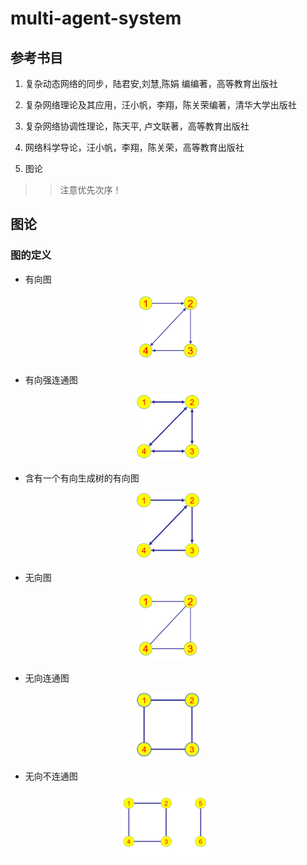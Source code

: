 # multi-agent-system

## 参考书目

1. 复杂动态网络的同步，陆君安,刘慧,陈娟 编编著，高等教育出版社

2. 复杂网络理论及其应用，汪小帆，李翔，陈关荣编著，清华大学出版社

3. 复杂网络协调性理论，陈天平, 卢文联著，高等教育出版社

4. 网络科学导论，汪小帆，李翔，陈关荣，高等教育出版社

5. 图论

>> 注意优先次序！


## 图论

### 图的定义

- 有向图  

<center>
    <img = src="./Pictures/有向图.png" title="有向图" width="100" high="100" />
</center>

- 有向强连通图  

<center>
    <img = src="./Pictures/有向强连通图.png" title="有向强连通图" width="100" high="100" />
</center>

- 含有一个有向生成树的有向图  

<center>
    <img = src="./Pictures/含有一个有向生成树的有向图.png" title="含有一个有向生成树的有向图" width="100" high="100" />
</center>

- 无向图

<center>
    <img = src="./Pictures/无向图.png" title="无向图" width="100" high="100" />
</center>

- 无向连通图  

<center>
    <img = src="./Pictures/无向连通图.png" title="无向连通图" width="100" high="100" />
</center>

- 无向不连通图  

<center>
    <img = src="./Pictures/无向不连通图.png" title="无向不连通图" width="150" high="150" />
</center>
